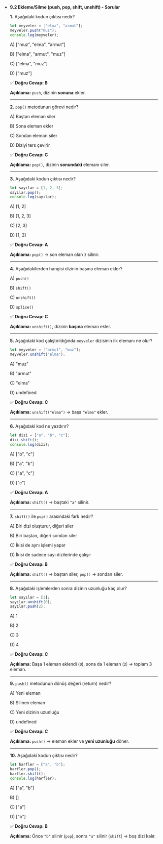 - **9.2  Ekleme/Silme (push, pop, shift, unshift) - Sorular**
    
    **1.** Aşağıdaki kodun çıktısı nedir?
    
    ```jsx
    let meyveler = ["elma", "armut"];
    meyveler.push("muz");
    console.log(meyveler);
    ```
    
    A) ["muz", "elma", "armut"]
    
    B) ["elma", "armut", "muz"]
    
    C) ["elma", "muz"]
    
    D) ["muz"]
    
    ✅ **Doğru Cevap: B**
    
    **Açıklama:** `push`, dizinin **sonuna** ekler.
    
    ---
    
    **2.** `pop()` metodunun görevi nedir?
    
    A) Baştan eleman siler
    
    B) Sona eleman ekler
    
    C) Sondan eleman siler
    
    D) Diziyi ters çevirir
    
    ✅ **Doğru Cevap: C**
    
    **Açıklama:** `pop()`, dizinin **sonundaki** elemanı siler.
    
    ---
    
    **3.** Aşağıdaki kodun çıktısı nedir?
    
    ```jsx
    let sayılar = [1, 2, 3];
    sayılar.pop();
    console.log(sayılar);
    ```
    
    A) [1, 2]
    
    B) [1, 2, 3]
    
    C) [2, 3]
    
    D) [1, 3]
    
    ✅ **Doğru Cevap: A**
    
    **Açıklama:** `pop()` → son eleman olan `3` silinir.
    
    ---
    
    **4.** Aşağıdakilerden hangisi dizinin başına eleman ekler?
    
    A) `push()`
    
    B) `shift()`
    
    C) `unshift()`
    
    D) `splice()`
    
    ✅ **Doğru Cevap: C**
    
    **Açıklama:** `unshift()`, dizinin **başına** eleman ekler.
    
    ---
    
    **5.** Aşağıdaki kod çalıştırıldığında `meyveler` dizisinin ilk elemanı ne olur?
    
    ```jsx
    let meyveler = ["armut", "muz"];
    meyveler.unshift("elma");
    ```
    
    A) "muz"
    
    B) "armut"
    
    C) "elma"
    
    D) undefined
    
    ✅ **Doğru Cevap: C**
    
    **Açıklama:** `unshift("elma")` → başa `"elma"` ekler.
    
    ---
    
    **6.** Aşağıdaki kod ne yazdırır?
    
    ```jsx
    let dizi = ["a", "b", "c"];
    dizi.shift();
    console.log(dizi);
    ```
    
    A) ["b", "c"]
    
    B) ["a", "b"]
    
    C) ["a", "c"]
    
    D) ["c"]
    
    ✅ **Doğru Cevap: A**
    
    **Açıklama:** `shift()` → baştaki `"a"` silinir.
    
    ---
    
    **7.** `shift()` ile `pop()` arasındaki fark nedir?
    
    A) Biri dizi oluşturur, diğeri siler
    
    B) Biri baştan, diğeri sondan siler
    
    C) İkisi de aynı işlemi yapar
    
    D) İkisi de sadece sayı dizilerinde çalışır
    
    ✅ **Doğru Cevap: B**
    
    **Açıklama:** `shift()` → baştan siler, `pop()` → sondan siler.
    
    ---
    
    **8.** Aşağıdaki işlemlerden sonra dizinin uzunluğu kaç olur?
    
    ```jsx
    let sayılar = [1];
    sayılar.unshift(0);
    sayılar.push(2);
    ```
    
    A) 1
    
    B) 2
    
    C) 3
    
    D) 4
    
    ✅ **Doğru Cevap: C**
    
    **Açıklama:** Başa 1 eleman eklendi (`0`), sona da 1 eleman (`2`) → toplam 3 eleman.
    
    ---
    
    **9.** `push()` metodunun dönüş değeri (return) nedir?
    
    A) Yeni eleman
    
    B) Silinen eleman
    
    C) Yeni dizinin uzunluğu
    
    D) undefined
    
    ✅ **Doğru Cevap: C**
    
    **Açıklama:** `push()` → eleman ekler ve **yeni uzunluğu** döner.
    
    ---
    
    **10.** Aşağıdaki kodun çıktısı nedir?
    
    ```jsx
    let harfler = ["a", "b"];
    harfler.pop();
    harfler.shift();
    console.log(harfler);
    ```
    
    A) ["a", "b"]
    
    B) []
    
    C) ["a"]
    
    D) ["b"]
    
    ✅ **Doğru Cevap: B**
    
    **Açıklama:** Önce `"b"` silinir (`pop`), sonra `"a"` silinir (`shift`) → boş dizi kalır.